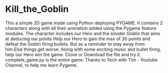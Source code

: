 # Kill_the_Goblin
This a simple 2D game made using Python deploying PYGAME. It contains 2 characters along with all their animation added using the Pygame feature modules. 
The character includes our Hero and the sinister Goblin that aims at deducing our points.Help our Hero to gain the max of 30 points and defeat the Goblin firing bullets.
But as a reminder to stay away from him.Else things get worse.
Along with some exciting music and bullet firing, help our Hero win the game.
Clone or Download the file and try it.
complete_game.py is the entire game.
Thanks to Tech with Tim - Youtube Channel, to help me learn Pygame.
